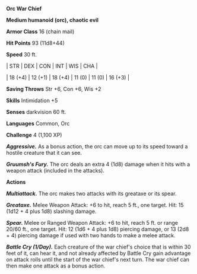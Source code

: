**Orc War Chief**

**Medium humanoid (orc), chaotic evil**

**Armor Class** 16 (chain mail)

**Hit Points** 93 (11d8+44)

**Speed** 30 ft.

|   STR   |   DEX   |   CON   |   INT   |   WIS   |   CHA   |
  
| 18 (+4) | 12 (+1) | 18 (+4) | 11 (0) | 11 (0) | 16 (+3) |

**Saving Throws** Str +6, Con +6, Wis +2

**Skills** Intimidation +5

**Senses** darkvision 60 ft.

**Languages** Common, Orc

**Challenge** 4 (1,100 XP)

***Aggressive.*** As a bonus action, the orc can move up to its speed toward a hostile creature that it can see.

***Gruumsh's Fury.*** The orc deals an extra 4 (1d8) damage when it hits with a weapon attack (included in the attacks).

**Actions**

***Multiattack.*** The orc makes two attacks with its greataxe or its spear.

***Greataxe.*** Melee Weapon Attack: +6 to hit, reach 5 ft., one target. Hit: 15 (1d12 + 4 plus 1d8) slashing damage.

***Spear.*** Melee or Ranged Weapon Attack: +6 to hit, reach 5 ft. or range 20/60 ft., one target. Hit: 12 (1d6 + 4 plus 1d8) piercing damage, or 13 (2d8 + 4) piercing damage if used with two hands to make a melee attack.

***Battle Cry (1/Day).*** Each creature of the war chief's choice that is within 30 feet of it, can hear it, and not already affected by Battle Cry gain advantage on attack rolls until the start of the war chief's next turn. The war chief can then make one attack as a bonus action.

